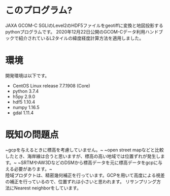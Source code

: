 # このプログラム?  
JAXA GCOM-C SGLIのLevel2のHDF5ファイルをgeotiffに変換と地図投影するpythonプログラムです。
2020年12月22日公開のGCOM-Cデータ利用ハンドブックで紹介されているL2タイルの緯度経度計算方法を適用しました。
# 環境  
 開発環境は以下です。
* CentOS Linux release 7.7.1908 (Core)
* python 3.7.4
* h5py 2.9.0
* hdf5 1.10.4
* numpy 1.16.5
* gdal 1.11.4

# 既知の問題点
~gcpを与えるときに標高を考慮していません。~
~open street mapなどと比較したとき、海岸線は合うと思いますが、標高の高い地域では位置ずれが発生します。~
~SRTMやAW3DなどのDSMから標高データを元に標高データをgcpに与える必要があります。~  
陸域プロダクトは、精密幾何補正を行っています。GCPを用いて高度による視差の補正を行っているので、位置ずれは小さいと思われます。
リサンプリング方法にNearest neighborをしています。
